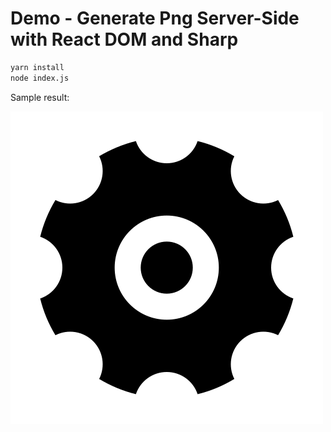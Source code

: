 # Demo - Generate Png Server-Side with React DOM and Sharp

```bash
yarn install
node index.js
```

Sample result:

![Sample result](output/image-1585186910538.png)
